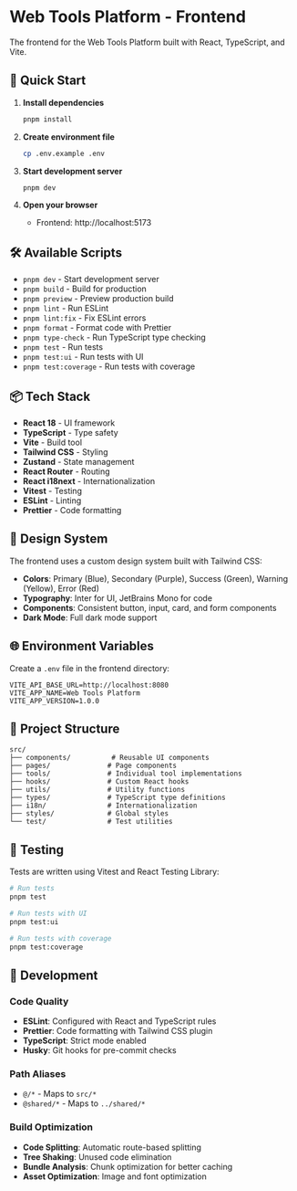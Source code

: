 # Web Tools Platform - Frontend

The frontend for the Web Tools Platform built with React, TypeScript, and Vite.

## 🚀 Quick Start

1. **Install dependencies**
   ```bash
   pnpm install
   ```

2. **Create environment file**
   ```bash
   cp .env.example .env
   ```

3. **Start development server**
   ```bash
   pnpm dev
   ```

4. **Open your browser**
   - Frontend: http://localhost:5173

## 🛠️ Available Scripts

- `pnpm dev` - Start development server
- `pnpm build` - Build for production
- `pnpm preview` - Preview production build
- `pnpm lint` - Run ESLint
- `pnpm lint:fix` - Fix ESLint errors
- `pnpm format` - Format code with Prettier
- `pnpm type-check` - Run TypeScript type checking
- `pnpm test` - Run tests
- `pnpm test:ui` - Run tests with UI
- `pnpm test:coverage` - Run tests with coverage

## 📦 Tech Stack

- **React 18** - UI framework
- **TypeScript** - Type safety
- **Vite** - Build tool
- **Tailwind CSS** - Styling
- **Zustand** - State management
- **React Router** - Routing
- **React i18next** - Internationalization
- **Vitest** - Testing
- **ESLint** - Linting
- **Prettier** - Code formatting

## 🎨 Design System

The frontend uses a custom design system built with Tailwind CSS:

- **Colors**: Primary (Blue), Secondary (Purple), Success (Green), Warning (Yellow), Error (Red)
- **Typography**: Inter for UI, JetBrains Mono for code
- **Components**: Consistent button, input, card, and form components
- **Dark Mode**: Full dark mode support

## 🌐 Environment Variables

Create a `.env` file in the frontend directory:

```env
VITE_API_BASE_URL=http://localhost:8080
VITE_APP_NAME=Web Tools Platform
VITE_APP_VERSION=1.0.0
```

## 📁 Project Structure

```
src/
├── components/          # Reusable UI components
├── pages/              # Page components
├── tools/              # Individual tool implementations
├── hooks/              # Custom React hooks
├── utils/              # Utility functions
├── types/              # TypeScript type definitions
├── i18n/               # Internationalization
├── styles/             # Global styles
└── test/               # Test utilities
```

## 🧪 Testing

Tests are written using Vitest and React Testing Library:

```bash
# Run tests
pnpm test

# Run tests with UI
pnpm test:ui

# Run tests with coverage
pnpm test:coverage
```

## 🔧 Development

### Code Quality

- **ESLint**: Configured with React and TypeScript rules
- **Prettier**: Code formatting with Tailwind CSS plugin
- **TypeScript**: Strict mode enabled
- **Husky**: Git hooks for pre-commit checks

### Path Aliases

- `@/*` - Maps to `src/*`
- `@shared/*` - Maps to `../shared/*`

### Build Optimization

- **Code Splitting**: Automatic route-based splitting
- **Tree Shaking**: Unused code elimination
- **Bundle Analysis**: Chunk optimization for better caching
- **Asset Optimization**: Image and font optimization 